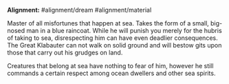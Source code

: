 **Alignment:** #alignment/dream #alignment/material

Master of all misfortunes that happen at sea. Takes the form of a small, big-nosed man in a blue raincoat. While he will punish you merely for the hubris of taking to sea, disrespecting him can have even deadlier consequences.
The Great Klabauter can not walk on solid ground and will bestow gits upon those that carry out his grudges on land.

Creatures that belong at sea have nothing to fear of him, however he still commands a certain respect among ocean dwellers and other sea spirits.